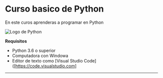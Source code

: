 # Curso basico de Python

En este curos aprenderas a programar en Python

![Logo de Python]([imagenes\1280px-Python-logo-notext.svg_.png](https://github.com/MontesNatanael/curso-basico-python1/blob/main/imagenes/1280px-Python-logo-notext.svg_.png))

**Requisitos**
- Python 3.6 o superior
- Computadora con Windowa
- Editor de texto como [Visual Studio Code]([https://code.visualstudio.com]
-------------------------------------------------------------------------------
